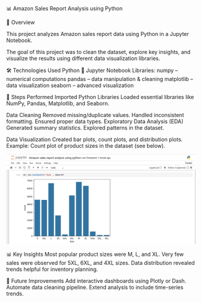 📊 Amazon Sales Report Analysis using Python

📌 Overview

This project analyzes Amazon sales report data using Python in a Jupyter Notebook.

The goal of this project was to clean the dataset, explore key insights, and visualize the results using different data visualization libraries.

🛠️ Technologies Used
Python 🐍
Jupyter Notebook
Libraries:
numpy – numerical computations
pandas – data manipulation & cleaning
matplotlib – data visualization
seaborn – advanced visualization

📂 Steps Performed
Imported Python Libraries
Loaded essential libraries like NumPy, Pandas, Matplotlib, and Seaborn.

Data Cleaning
Removed missing/duplicate values.
Handled inconsistent formatting.
Ensured proper data types.
Exploratory Data Analysis (EDA)
Generated summary statistics.
Explored patterns in the dataset.

Data Visualization
Created bar plots, count plots, and distribution plots.
Example: Count plot of product sizes in the dataset (see below).


![plot preview](https://github.com/Yogita2409/Amazon-sales-analysis-using-jupyter-notebook/blob/master/preview.png)

📊 Key Insights
Most popular product sizes were M, L, and XL.
Very few sales were observed for 5XL, 6XL, and 4XL sizes.
Data distribution revealed trends helpful for inventory planning.

📌 Future Improvements
Add interactive dashboards using Plotly or Dash.
Automate data cleaning pipeline.
Extend analysis to include time-series trends.
